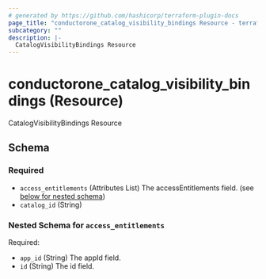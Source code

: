 ```yaml
---
# generated by https://github.com/hashicorp/terraform-plugin-docs
page_title: "conductorone_catalog_visibility_bindings Resource - terraform-provider-conductorone"
subcategory: ""
description: |-
  CatalogVisibilityBindings Resource
---
```


# conductorone_catalog_visibility_bindings (Resource)

CatalogVisibilityBindings Resource



<!-- schema generated by tfplugindocs -->
## Schema

### Required

- `access_entitlements` (Attributes List) The accessEntitlements field. (see [below for nested schema](#nestedatt--access_entitlements))
- `catalog_id` (String)

<a id="nestedatt--access_entitlements"></a>
### Nested Schema for `access_entitlements`

Required:

- `app_id` (String) The appId field.
- `id` (String) The id field.
